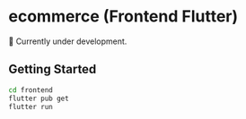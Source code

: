 # ecommerce (Frontend Flutter)

🚧 Currently under development.

## Getting Started

```bash
cd frontend
flutter pub get
flutter run
